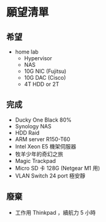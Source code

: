 # 願望清單

## 希望

* home lab
  * Hypervisor
  * NAS
  * 10G NIC (Fujitsu)
  * 10G DAC (Cisco)
  * 4T HDD or 2T

## 完成

* Ducky One Black 80%
* Synology NAS
* HDD Raid
* ARM server R150-T60
* Intel Xeon E5 機架伺服器
* 牧羊少年的奇幻之旅
* Magic Trackpad
* Micro SD 卡 128G (Netgear M1 用)
* VLAN Switch 24 port 極安靜

## 廢棄

* 工作用 Thinkpad ，續航力 5 小時
